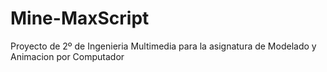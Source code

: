 # Mine-MaxScript

Proyecto de 2º de Ingenieria Multimedia para la asignatura de Modelado y Animacion por Computador

